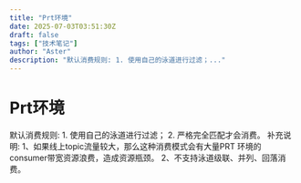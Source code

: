```yaml
---
title: "Prt环境"
date: 2025-07-03T03:51:30Z
draft: false
tags: ["技术笔记"]
author: "Aster"
description: "默认消费规则: 1. 使用自己的泳道进行过滤；..."
---
```


# Prt环境

默认消费规则: 1. 使用自己的泳道进行过滤；
2. 严格完全匹配才会消费。
补充说明: 1、如果线上topic流量较大，那么这种消费模式会有大量PRT 环境的consumer带宽资源浪费，造成资源瓶颈。
2、不支持泳道级联、并列、回落消费。
